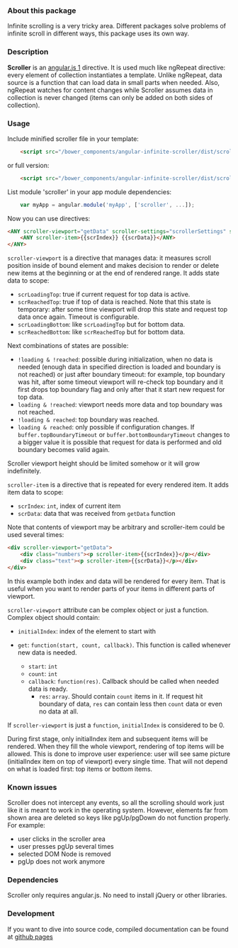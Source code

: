 ###  About this package

Infinite scrolling is a very tricky area. Different packages solve problems of infinite scroll in
different ways, this package uses its own way.

### Description

**Scroller** is an [angular.js 1](https://angularjs.org/) directive. It is used much like ngRepeat
directive: every element of collection instantiates a template. Unlike ngRepeat, data source is a
function that can load data in small parts when needed. Also, ngRepeat watches for content changes
while Scroller assumes data in collection is never changed (items can only be added on both sides
of collection).

### Usage

Include minified scroller file in your template:

```html
    <script src="/bower_components/angular-infinite-scroller/dist/scroller.min.js" type="text/javascript"></script>
```

or full version:

```html
    <script src="/bower_components/angular-infinite-scroller/dist/scroller.js" type="text/javascript"></script>
```

List module 'scroller' in your app module dependencies:
```javascript
    var myApp = angular.module('myApp', ['scroller', ...]);
```

Now you can use directives:

```html
<ANY scroller-viewport="getData" scroller-settings="scrollerSettings" style="height: 500px">
    <ANY scroller-item>{{scrIndex}} {{scrData}}</ANY>
</ANY>
```

`scroller-viewport` is a directive that manages data: it measures scroll position inside of bound
element and makes decision to render or delete new items at the beginning or at the end of
rendered range. It adds state data to scope:

* `scrLoadingTop`: true if current request for top data is active.
* `scrReachedTop`: true if top of data is reached. Note that this state is temporary: after some
time viewport will drop this state and request top data once again. Timeout is configurable.
* `scrLoadingBottom`: like `scrLoadingTop` but for bottom data.
* `scrReachedBottom`: like `scrReachedTop` but for bottom data.

Next combinations of states are possible:

* `!loading & !reached`: possible during initialization, when no data is needed (enough data in
specified direction is loaded and boundary is not reached) or just after boundary timeout: for
example, top boundary was hit, after some timeout viewport will re-check top boundary and it first
drops top boundary flag and only after that it start new request for top data.
* `loading & !reached`: viewport needs more data and top boundary was not reached.
* `!loading & reached`: top boundary was reached.
* `loading & reached`: only possible if configuration changes. If `buffer.topBoundaryTimeout` or
`buffer.bottomBoundaryTimeout` changes to a bigger value it is possible that request for data is
performed and old boundary becomes valid again.

Scroller viewport height should be limited somehow or it will grow indefinitely.

`scroller-item` is a directive that is repeated for every rendered item. It adds item data to scope:

* `scrIndex`: `int`, index of current item
* `scrData`: data that was received from `getData` function

Note that contents of viewport may be arbitrary and scroller-item could be used several times:

```html
<div scroller-viewport="getData">
    <div class="numbers"><p scroller-item>{{scrIndex}}</p></div>
    <div class="text"><p scroller-item>{{scrData}}</p></div>
</div>
```

In this example both index and data will be rendered for every item. That is useful when you want to
render parts of your items in different parts of viewport.

`scroller-viewport` attribute can be complex object or just a function. Complex object should
contain:

* `initialIndex`: index of the element to start with
* `get`: `function(start, count, callback)`. This function is called whenever new data is
needed.

    * `start`: `int`
    * `count`: `int`
    * `callback`: `function(res)`. Callback should be called when needed data is ready.
        * `res`: `array`. Should contain `count` items in it. If request hit boundary of data, `res`
        can contain less then `count` data or even no data at all.

If `scroller-viewport` is just a `function`, `initialIndex` is considered to be 0.

During first stage, only initialIndex item and subsequent items will be rendered. When they fill
the whole viewport, rendering of top items will be allowed. This is done to improve user experience:
user will see same picture (initialIndex item on top of viewport) every single time. That will not
depend on what is loaded first: top items or bottom items.

### Known issues

Scroller does not intercept any events, so all the scrolling should work just like it is meant to
work in the operating system. However, elements far from shown area are deleted so keys like
pgUp/pgDown do not function properly. For example:

* user clicks in the scroller area
* user presses pgUp several times
* selected DOM Node is removed
* pgUp does not work anymore

### Dependencies

Scroller only requires angular.js. No need to install jQuery or other libraries.

### Development

If you want to dive into source code, compiled documentation can be found at
[github pages](https://slnpacifist.github.io/angular-infinite-scroller/docs/scroller.html)